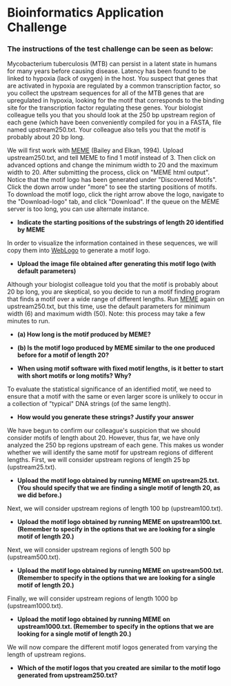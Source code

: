 # Bioinformatics Application Challenge

### The instructions of the test challenge can be seen as below:

Mycobacterium tuberculosis (MTB) can persist in a latent state in humans for many years before causing disease. Latency has been found to be linked to hypoxia (lack  of oxygen) in the host. You suspect that genes that are activated in  hypoxia are regulated by a common transcription factor, so you collect  the upstream sequences for all of the MTB genes that are upregulated in  hypoxia, looking for the motif that corresponds to the binding site for  the transcription factor regulating these genes. Your biologist  colleague tells you that you should look at the 250 bp upstream region  of each gene (which have been conveniently compiled for you in a 
FASTA, file named upstream250.txt. Your colleague also tells you that the motif is probably about 20 bp long.

We will first work with [MEME](https://meme-suite.org/meme/tools/meme) (Bailey and Elkan, 1994). Upload upstream250.txt, and tell MEME to find 1 motif instead of 3. Then click on advanced options and change the minimum width to 20 and the maximum width to 20. After submitting the process, click on "MEME html output". Notice that the motif logo has been generated under "Discovered Motifs". Click the down arrow under "more" to see the starting positions of motifs. To download the motif logo, click the right arrow above the logo, navigate to the "Download-logo" tab, and click "Download".
If the queue on the MEME server is too long, you can use alternate instance. 

* **Indicate the starting positions of the substrings of length 20 identified by MEME**

In order to visualize the information contained in these sequences, we will copy them into [WebLogo](http://weblogo.threeplusone.com) to generate a motif logo.

* **Upload the image file obtained after generating this motif logo (with default parameters)**

Although your biologist colleague told you that the motif is probably about 20 bp long, you are skeptical, so you decide to run a motif finding program that finds a motif over a wide range of different lengths.
Run [MEME](https://meme-suite.org/meme/tools/meme) again on upstream250.txt, but this time, use the default parameters for minimum width (6) and maximum width (50). Note: this process may take a few minutes to run.

* **(a) How long is the motif produced by MEME?**

* **(b) Is the motif logo produced by MEME similar to the one produced before for a motif of length 20?** 

* **When using motif software with fixed motif lengths, is it better to start with short motifs or long motifs? Why?**

To evaluate the statistical significance of an identified motif, we need to ensure that a motif with the same or even larger score is unlikely to occur in a collection of "typical" DNA strings (of the same length).

* **How would you generate these strings? Justify your answer**

We have begun to confirm our colleague's suspicion that we should consider motifs of length about 20. However, thus far, we have only analyzed the 250 bp regions upstream of each gene. This makes us wonder whether we will identify the same motif for upstream regions of different lengths. First, we will consider upstream regions of length 25 bp (upstream25.txt).

* **Upload the motif logo obtained by running MEME on upstream25.txt. (You should specify that we are finding a single motif of length 20, as we did before.)**

Next, we will consider upstream regions of length 100 bp (upstream100.txt).

* **Upload the motif logo obtained by running MEME on upstream100.txt. (Remember to specify in the options that we are looking for a single motif of length 20.)**

Next, we will consider upstream regions of length 500 bp (upstream500.txt).

* **Upload the motif logo obtained by running MEME on upstream500.txt. (Remember to specify in the options that we are looking for a single motif of length 20.)**

Finally, we will consider upstream regions of length 1000 bp (upstream1000.txt).

* **Upload the motif logo obtained by running MEME on upstream1000.txt. (Remember to specify in the options that we are looking for a single motif of length 20.)**

We will now compare the different motif logos generated from varying the length of upstream regions.

* **Which of the motif logos that you created are similar to the motif logo generated from upstream250.txt?**







